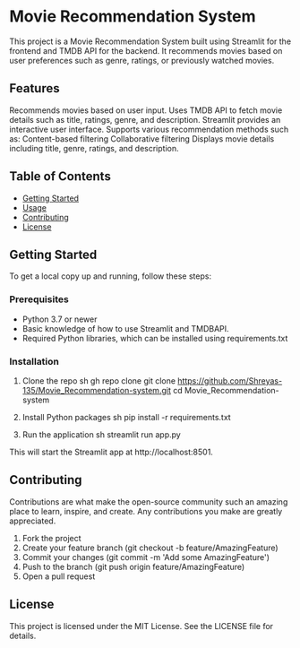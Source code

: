 # Movie Recommendation System

This project is a Movie Recommendation System built using Streamlit for the frontend and TMDB API for the backend. It recommends movies based on user preferences such as genre, ratings, or previously watched movies.

## Features

Recommends movies based on user input.
Uses TMDB API to fetch movie details such as title, ratings, genre, and description.
Streamlit provides an interactive user interface.
Supports various recommendation methods such as:
Content-based filtering
Collaborative filtering
Displays movie details including title, genre, ratings, and description.

## Table of Contents

- [Getting Started](#getting-started)
- [Usage](#usage)
- [Contributing](#contributing)
- [License](#license)

## Getting Started

To get a local copy up and running, follow these steps:

### Prerequisites

- Python 3.7 or newer
- Basic knowledge of how to use Streamlit and TMDBAPI.
- Required Python libraries, which can be installed using requirements.txt

### Installation

1. Clone the repo
    sh 
    gh repo clone git clone https://github.com/Shreyas-135/Movie_Recommendation-system.git
    cd Movie_Recommendation-system

2. Install Python packages
    sh
    pip install -r requirements.txt 
    
4. Run the application
    sh
    streamlit run app.py

 This will start the Streamlit app at http://localhost:8501.


## Contributing

Contributions are what make the open-source community such an amazing place to learn, inspire, and create. Any contributions you make are greatly appreciated.

1. Fork the project
2. Create your feature branch (git checkout -b feature/AmazingFeature)
3. Commit your changes (git commit -m 'Add some AmazingFeature')
4. Push to the branch (git push origin feature/AmazingFeature)
5. Open a pull request

## License
This project is licensed under the MIT License. See the LICENSE file for details.
